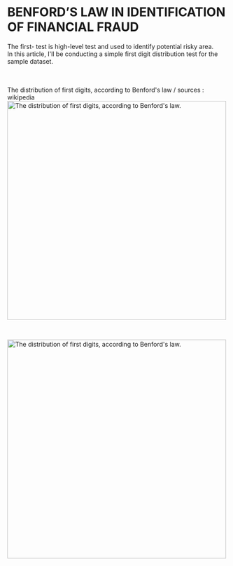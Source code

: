 # BENFORD’S LAW IN IDENTIFICATION OF FINANCIAL FRAUD<br>

The first- test is high-level test and used to identify potential risky area. <br>
In this article, I'll be conducting a simple first digit distribution test for the sample dataset. <br>
<br>
<br>

The distribution of first digits, according to Benford's law / sources : wikipedia <br>
<img alt="The distribution of first digits, according to Benford's law." src="https://upload.wikimedia.org/wikipedia/commons/4/46/Rozklad_benforda.svg" width="500"/><br>

<br>

<img alt="The distribution of first digits, according to Benford's law." src="https://raw.githubusercontent.com/Pai-U/Projet_PAI/main/Benford's%20Law%20-%20Identification%20of%20financial%20fraud/dataset.jpg" width="500"/><br>
